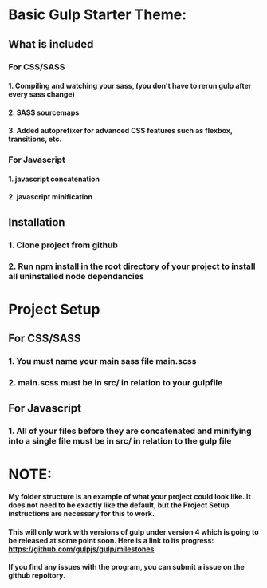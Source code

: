 # Basic Gulp Starter Theme:
## What is included
### For CSS/SASS
#### 1. Compiling and watching your sass, (you don't have to rerun gulp after every sass change)
#### 2. SASS sourcemaps
#### 3. Added autoprefixer for advanced CSS features such as flexbox, transitions, etc.

### For Javascript
#### 1. javascript concatenation
#### 2. javascript minification

## Installation
### 1. Clone project from github
### 2. Run npm install in the root directory of your project to install all uninstalled node dependancies
# Project Setup
## For CSS/SASS
### 1. You must name your main sass file main.scss
### 2. main.scss must be in src/ in relation to your gulpfile
## For Javascript
### 1. All of your files before they are concatenated and minifying into a single file must be in src/ in relation to the gulp file
# NOTE:
#### My folder structure is an example of what your project could look like. It does not need  to be exactly like the default, but the Project Setup instructions are necessary for this to work.
#### This will only work with versions of gulp under version 4 which is going to be released at some point soon. Here is a link to its progress: https://github.com/gulpjs/gulp/milestones

#### If you find any issues with the program, you can submit a issue on the github repoitory.
